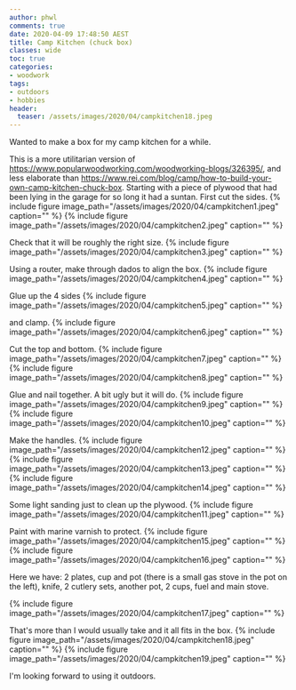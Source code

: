 ```yaml
---
author: phwl
comments: true
date: 2020-04-09 17:48:50 AEST
title: Camp Kitchen (chuck box)
classes: wide
toc: true
categories:
- woodwork
tags:
- outdoors
- hobbies
header:
  teaser: /assets/images/2020/04/campkitchen18.jpeg
---
```


Wanted to make a box for my camp kitchen for a while.

<!-- more -->

This is a more utilitarian version of <https://www.popularwoodworking.com/woodworking-blogs/326395/>, and less elaborate than <https://www.rei.com/blog/camp/how-to-build-your-own-camp-kitchen-chuck-box>.
Starting with a piece of plywood that had been lying in the garage for 
so long it had a suntan. First cut the sides.
{% include figure image_path="/assets/images/2020/04/campkitchen1.jpeg" caption="" %}
{% include figure image_path="/assets/images/2020/04/campkitchen2.jpeg" caption="" %}

Check that it will be roughly the right size.
{% include figure image_path="/assets/images/2020/04/campkitchen3.jpeg" caption="" %}

Using a router, make through dados to align the box.
{% include figure image_path="/assets/images/2020/04/campkitchen4.jpeg" caption="" %}

Glue up the 4 sides
{% include figure image_path="/assets/images/2020/04/campkitchen5.jpeg" caption="" %}

and clamp.
{% include figure image_path="/assets/images/2020/04/campkitchen6.jpeg" caption="" %}

Cut the top and bottom.
{% include figure image_path="/assets/images/2020/04/campkitchen7.jpeg" caption="" %}
{% include figure image_path="/assets/images/2020/04/campkitchen8.jpeg" caption="" %}

Glue and nail together. A bit ugly but it will do.
{% include figure image_path="/assets/images/2020/04/campkitchen9.jpeg" caption="" %}
{% include figure image_path="/assets/images/2020/04/campkitchen10.jpeg" caption="" %}

Make the handles.
{% include figure image_path="/assets/images/2020/04/campkitchen12.jpeg" caption="" %}
{% include figure image_path="/assets/images/2020/04/campkitchen13.jpeg" caption="" %}
{% include figure image_path="/assets/images/2020/04/campkitchen14.jpeg" caption="" %}

Some light sanding just to clean up the plywood.
{% include figure image_path="/assets/images/2020/04/campkitchen11.jpeg" caption="" %}

Paint with marine varnish to protect.
{% include figure image_path="/assets/images/2020/04/campkitchen15.jpeg" caption="" %}
{% include figure image_path="/assets/images/2020/04/campkitchen16.jpeg" caption="" %}

Here we have: 2 plates, cup and pot (there is a small gas stove in
the pot on the left), knife, 2 cutlery sets, another pot, 2 cups, 
fuel and main stove.

{% include figure image_path="/assets/images/2020/04/campkitchen17.jpeg" caption="" %}

That's more than I would usually take and it all fits in the box.
{% include figure image_path="/assets/images/2020/04/campkitchen18.jpeg" caption="" %}
{% include figure image_path="/assets/images/2020/04/campkitchen19.jpeg" caption="" %}

I'm looking forward to using it outdoors.
